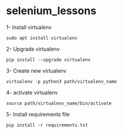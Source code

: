 # selenium_lessons

1- Install virtualenv

    sudo apt install virtualenv
    
2- Upgrade virtualenv

    pip install --upgrade virtualenv

3- Create new virtualenv

    virtualenv -p python3 path/virtualenv_name

4- activate virtualenv

    source path/virtualenv_name/bin/activate

5- Install requirements file

    pip install -r requirements.txt